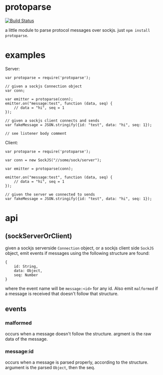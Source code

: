 # protoparse

[![Build Status](https://travis-ci.org/bengreenier/protoparse.svg?branch=master)](https://travis-ci.org/bengreenier/protoparse)

a little module to parse protocol messages over sockjs. just `npm install protoparse`.

# examples

Server:
```
var protoparse = require('protoparse');

// given a sockjs Connection object
var conn;

var emitter = protoparse(conn);
emitter.on("message:test", function (data, seq) {
	// data = "hi", seq = 1
});

// given a sockjs client connects and sends
var fakeMessage = JSON.stringify({id: "test", data: "hi", seq: 1});

// see listener body comment
```

Client:
```
var protoparse = require('protoparse');

var conn = new SockJS("//some/sock/server");

var emitter = protoparse(conn);

emitter.on("message:test", function (data, seq) {
	// data = "hi", seq = 1
});

// given the server we connected to sends
var fakeMessage = JSON.stringify({id: "test", data: "hi", seq: 1});
```

# api

## (sockServerOrClient)

given a sockjs serverside `Connection` object, or a sockjs client side `SockJS` object, emit events if messages using the following structure are found:
```
{
	id: String,
	data: Object,
	seq: Number
}
```
where the event name will be `message:<id>` for any id. Also emit `malformed` if a message is received that doesn't follow that structure.

## events

### malformed

occurs when a message doesn't follow the structure. argment is the raw data of the message.

### message:id

occurs when a message is parsed properly, according to the structure. argument is the parsed `Object`, then the seq.